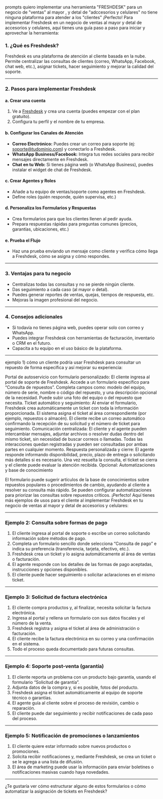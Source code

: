 prompts 
quiero implementar una herramienta "FRESHDESK" para un negocio de "ventas" al mayor , y detal de "adccesorios y celulares"
no tiene ninguna plataforma para atender a los "clientes" ¡Perfecto! Para implementar Freshdesk en un negocio de ventas al mayor y detal de accesorios y celulares, aquí tienes una guía paso a paso para iniciar y aprovechar la herramienta:

### 1. ¿Qué es Freshdesk?
Freshdesk es una plataforma de atención al cliente basada en la nube. Permite centralizar las consultas de clientes (correo, WhatsApp, Facebook, chat web, etc.), asignar tickets, hacer seguimiento y mejorar la calidad del soporte.

---

### 2. Pasos para implementar Freshdesk

#### a. Crear una cuenta
1. Ve a [Freshdesk](https://freshdesk.com) y crea una cuenta (puedes empezar con el plan gratuito).
2. Configura tu perfil y el nombre de tu empresa.

#### b. Configurar los Canales de Atención
- **Correo Electrónico:** Puedes crear un correo para soporte (ej: soporte@tudominio.com) y conectarlo a Freshdesk.
- **WhatsApp Business/Facebook:** Integra tus redes sociales para recibir mensajes directamente en Freshdesk.
- **Chat en tu Web:** Si tienes página web (o WhatsApp Business), puedes instalar el widget de chat de Freshdesk.

#### c. Crear Agentes y Roles
- Añade a tu equipo de ventas/soporte como agentes en Freshdesk.
- Define roles (quién responde, quién supervisa, etc.)

#### d. Personaliza los Formularios y Respuestas
- Crea formularios para que los clientes llenen al pedir ayuda.
- Prepara respuestas rápidas para preguntas comunes (precios, garantías, ubicaciones, etc.)

#### e. Prueba el Flujo
- Haz una prueba enviando un mensaje como cliente y verifica cómo llega a Freshdesk, cómo se asigna y cómo respondes.

---

### 3. Ventajas para tu negocio
- Centralizas todas las consultas y no se pierde ningún cliente.
- Das seguimiento a cada caso (al mayor o detal).
- Puedes generar reportes de ventas, quejas, tiempos de respuesta, etc.
- Mejoras la imagen profesional del negocio.

---

### 4. Consejos adicionales
- Si todavía no tienes página web, puedes operar solo con correo y WhatsApp.
- Puedes integrar Freshdesk con herramientas de facturación, inventario o CRM en el futuro.
- Capacita a tu equipo en el uso básico de la plataforma.

---
ejemplo 1)
cómo un cliente podría usar Freshdesk para consultar un repuesto de forma específica y así mejorar su experiencia:

Portal de autoservicio con formulario personalizado:
El cliente ingresa al portal de soporte de Freshdesk.
Accede a un formulario específico para “Consulta de repuestos”.
Completa campos como: modelo del equipo, número de serie, nombre o código del repuesto, y una descripción opcional de la necesidad.
Puede subir una foto del equipo o del repuesto que necesita.
Ticket automático y seguimiento:
Al enviar el formulario, Freshdesk crea automáticamente un ticket con toda la información proporcionada.
El sistema asigna el ticket al área correspondiente (por ejemplo, repuestos o almacén).
El cliente recibe un correo automático confirmando la recepción de su solicitud y el número de ticket para seguimiento.
Comunicación centralizada:
El cliente y el agente pueden intercambiar mensajes, adjuntar archivos o resolver dudas dentro del mismo ticket, sin necesidad de buscar correos o llamadas.
Todas las interacciones quedan registradas y pueden ser consultadas por ambas partes en cualquier momento.
Respuesta personalizada y cierre:
El agente responde informando disponibilidad, precio, plazo de entrega o solicitando más detalles si es necesario.
Una vez resuelta la consulta, el ticket se cierra y el cliente puede evaluar la atención recibida.
Opcional: Automatizaciones y base de conocimiento

El formulario puede sugerir artículos de la base de conocimientos sobre repuestos populares o procedimientos de cambio, ayudando al cliente a resolver su consulta más rápido.
Se pueden configurar automatizaciones para priorizar las consultas sobre repuestos críticos.
¡Perfecto! Aquí tienes más ejemplos de usos para el cliente al implementar Freshdesk en tu negocio de ventas al mayor y detal de accesorios y celulares:

---

### Ejemplo 2: Consulta sobre formas de pago

1. El cliente ingresa al portal de soporte o escribe un correo solicitando información sobre métodos de pago.
2. Completa un formulario sencillo donde selecciona “Consulta de pago” e indica su preferencia (transferencia, tarjeta, efectivo, etc.).
3. Freshdesk crea un ticket y lo asigna automáticamente al área de ventas o facturación.
4. El agente responde con los detalles de las formas de pago aceptadas, instrucciones y opciones disponibles.
5. El cliente puede hacer seguimiento o solicitar aclaraciones en el mismo ticket.

---

### Ejemplo 3: Solicitud de factura electrónica

1. El cliente compra productos y, al finalizar, necesita solicitar la factura electrónica.
2. Ingresa al portal y rellena un formulario con sus datos fiscales y el número de la venta.
3. Freshdesk registra y asigna el ticket al área de administración o facturación.
4. El cliente recibe la factura electrónica en su correo y una confirmación en el sistema.
5. Todo el proceso queda documentado para futuras consultas.

---

### Ejemplo 4: Soporte post-venta (garantía)

1. El cliente reporta un problema con un producto bajo garantía, usando el formulario “Solicitud de garantía”.
2. Adjunta datos de la compra y, si es posible, fotos del producto.
3. Freshdesk asigna el ticket automáticamente al equipo de soporte técnico o garantías.
4. El agente guía al cliente sobre el proceso de revisión, cambio o reparación.
5. El cliente puede dar seguimiento y recibir notificaciones de cada paso del proceso.

---

### Ejemplo 5: Notificación de promociones o lanzamientos

1. El cliente quiere estar informado sobre nuevos productos o promociones.
2. Solicita recibir notificaciones y, mediante Freshdesk, se crea un ticket o se le agrega a una lista de difusión.
3. El área de marketing puede usar la información para enviar boletines o notificaciones masivas cuando haya novedades.

---

¿Te gustaría ver cómo estructurar alguno de estos formularios o cómo automatizar la asignación de tickets en Freshdesk?
